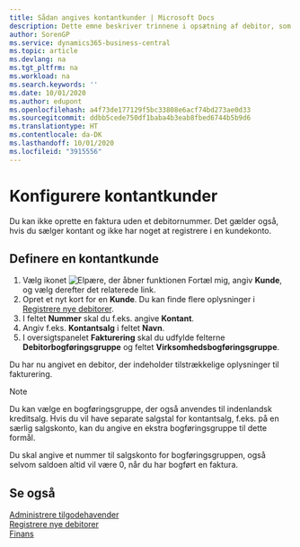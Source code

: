 ```yaml
---
title: Sådan angives kontantkunder | Microsoft Docs
description: Dette emne beskriver trinnene i opsætning af debitor, som betaler kontant.
author: SorenGP
ms.service: dynamics365-business-central
ms.topic: article
ms.devlang: na
ms.tgt_pltfrm: na
ms.workload: na
ms.search.keywords: ''
ms.date: 10/01/2020
ms.author: edupont
ms.openlocfilehash: a4f73de177129f5bc33808e6acf74bd273ae0d33
ms.sourcegitcommit: ddbb5cede750df1baba4b3eab8fbed6744b5b9d6
ms.translationtype: HT
ms.contentlocale: da-DK
ms.lasthandoff: 10/01/2020
ms.locfileid: "3915556"
---
```

# <a name="set-up-cash-customers"></a>Konfigurere kontantkunder
Du kan ikke oprette en faktura uden et debitornummer. Det gælder også, hvis du sælger kontant og ikke har noget at registrere i en kundekonto.  

## <a name="to-set-up-a-cash-customer"></a>Definere en kontantkunde  
1.  Vælg ikonet ![Elpære, der åbner funktionen Fortæl mig](media/ui-search/search_small.png "Fortæl mig, hvad du vil foretage dig"), angiv **Kunde**, og vælg derefter det relaterede link.  
2.  Opret et nyt kort for en **Kunde**. Du kan finde flere oplysninger i [Registrere nye debitorer](sales-how-register-new-customers.md).
3.  I feltet **Nummer** skal du f.eks. angive **Kontant**.  
4.  Angiv f.eks. **Kontantsalg** i feltet **Navn**.  
5.  I oversigtspanelet **Fakturering** skal du udfylde felterne **Debitorbogføringsgruppe** og feltet **Virksomhedsbogføringsgruppe**.  

 Du har nu angivet en debitor, der indeholder tilstrækkelige oplysninger til fakturering.  

> [!NOTE]  
>  Du kan vælge en bogføringsgruppe, der også anvendes til indenlandsk kreditsalg. Hvis du vil have separate salgstal for kontantsalg, f.eks. på en særlig salgskonto, kan du angive en ekstra bogføringsgruppe til dette formål.  
>   
>  Du skal angive et nummer til salgskonto for bogføringsgruppen, også selvom saldoen altid vil være 0, når du har bogført en faktura.  

## <a name="see-also"></a>Se også
[Administrere tilgodehavender](receivables-manage-receivables.md)  
[Registrere nye debitorer](sales-how-register-new-customers.md)    
[Finans](finance.md)  


